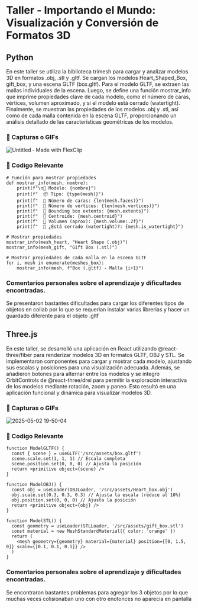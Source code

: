 # Taller - Importando el Mundo: Visualización y Conversión de Formatos 3D
## Python
En este taller se utiliza la biblioteca trimesh para cargar y analizar modelos 3D en formatos .obj, .stl y .gltf. Se cargan los modelos Heart_Shaped_Box, gift_box, y una escena GLTF (box.gltf). Para el modelo GLTF, se extraen las mallas individuales de la escena. Luego, se define una función mostrar_info que imprime propiedades clave de cada modelo, como el número de caras, vértices, volumen aproximado, y si el modelo está cerrado (watertight). Finalmente, se muestran las propiedades de los modelos .obj y .stl, así como de cada malla contenida en la escena GLTF, proporcionando un análisis detallado de las características geométricas de los modelos.

### 📸 Capturas o GIFs
![Untitled ‑ Made with FlexClip](https://github.com/user-attachments/assets/2909e481-beda-4d34-ad1d-980ffcec9fc2)

### 🎯 Codigo Relevante

    # Función para mostrar propiedades
    def mostrar_info(mesh, nombre):
        print(f"\n🔹 Modelo: {nombre}")
        print(f"  📦 Tipo: {type(mesh)}")
        print(f"  🔺 Número de caras: {len(mesh.faces)}")
        print(f"  🔘 Número de vértices: {len(mesh.vertices)}")
        print(f"  🧾 Bounding box extents: {mesh.extents}")
        print(f"  🧭 Centroide: {mesh.centroid}")
        print(f"  📐 Volumen (aprox): {mesh.volume:.2f}")
        print(f"  🧱 ¿Está cerrado (watertight)?: {mesh.is_watertight}")
    
    # Mostrar propiedades
    mostrar_info(mesh_heart, "Heart Shape (.obj)")
    mostrar_info(mesh_gift, "Gift Box (.stl)")
    
    # Mostrar propiedades de cada malla en la escena GLTF
    for i, mesh in enumerate(meshes_box):
        mostrar_info(mesh, f"Box (.gltf) - Malla {i+1}")

### Comentarios personales sobre el aprendizaje y dificultades encontradas.
Se presentaron bastantes dificultades para cargar los diferentes tipos de objetos en collab por lo que se requerian instalar varias librerias y hacer un guardado diferente para el objeto .gltf

## Three.js
En este taller, se desarrolló una aplicación en React utilizando @react-three/fiber para renderizar modelos 3D en formatos GLTF, OBJ y STL. Se implementaron componentes para cargar y mostrar cada modelo, ajustando sus escalas y posiciones para una visualización adecuada. Además, se añadieron botones para alternar entre los modelos y se integró OrbitControls de @react-three/drei para permitir la exploración interactiva de los modelos mediante rotación, zoom y paneo. Esto resultó en una aplicación funcional y dinámica para visualizar modelos 3D.

### 📸 Capturas o GIFs
![2025-05-02 19-50-04](https://github.com/user-attachments/assets/eab35dfa-b4ca-4c89-b8b0-ecc07baacb89)

### 🎯 Codigo Relevante

    function ModelGLTF() {
      const { scene } = useGLTF('/src/assets/box.gltf')
      scene.scale.set(1, 1, 1) // Escala completa
      scene.position.set(0, 0, 0) // Ajusta la posición
      return <primitive object={scene} />
    }
    
    function ModelOBJ() {
      const obj = useLoader(OBJLoader, '/src/assets/Heart_box.obj')
      obj.scale.set(0.3, 0.3, 0.3) // Ajusta la escala (reduce al 10%)
      obj.position.set(0, 0, 0) // Ajusta la posición
      return <primitive object={obj} />
    }
    
    function ModelSTL() {
      const geometry = useLoader(STLLoader, '/src/assets/gift_box.stl')
      const material = new MeshStandardMaterial({ color: 'orange' })
      return (
        <mesh geometry={geometry} material={material} position={[0, 1.5, 0]} scale={[0.1, 0.1, 0.1]} />
      )
    }
### Comentarios personales sobre el aprendizaje y dificultades encontradas.
Se encontraron bastantes problemas para agregar los 3 objetos por lo que muchas veces colisionaban uno con otro enotonces no aparecia en pantalla
